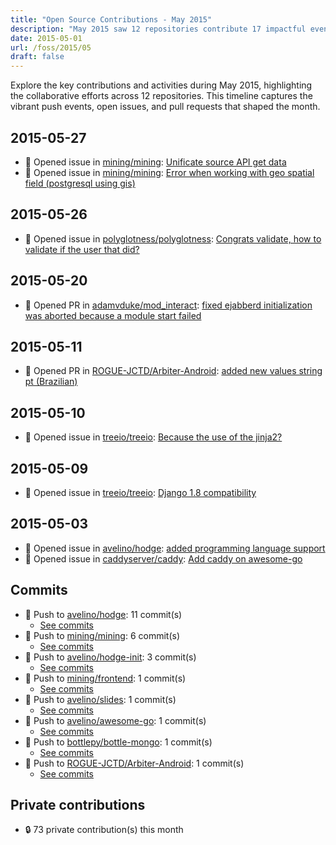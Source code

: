 ```yaml
---
title: "Open Source Contributions - May 2015"
description: "May 2015 saw 12 repositories contribute 17 impactful events, including 8 pushes and 7 issues, driving collaboration and innovation in the open-source community."
date: 2015-05-01
url: /foss/2015/05
draft: false
---
```


Explore the key contributions and activities during May 2015, highlighting the collaborative efforts across 12 repositories. This timeline captures the vibrant push events, open issues, and pull requests that shaped the month.

## 2015-05-27

- 🐛 Opened issue in [mining/mining](https://github.com/mining/mining): [Unificate source API get data](https://github.com/mining/mining/issues/245)
- 🐛 Opened issue in [mining/mining](https://github.com/mining/mining): [Error when working with geo spatial field (postgresql using gis)](https://github.com/mining/mining/issues/244)

## 2015-05-26

- 🐛 Opened issue in [polyglotness/polyglotness](https://github.com/polyglotness/polyglotness): [Congrats validate, how to validate if the user that did?](https://github.com/polyglotness/polyglotness/issues/4)

## 2015-05-20

- 🔀 Opened PR in [adamvduke/mod_interact](https://github.com/adamvduke/mod_interact): [fixed ejabberd initialization was aborted because a module start failed](https://github.com/adamvduke/mod_interact/pull/8)

## 2015-05-11

- 🔀 Opened PR in [ROGUE-JCTD/Arbiter-Android](https://github.com/ROGUE-JCTD/Arbiter-Android): [added new values string pt (Brazilian)](https://github.com/ROGUE-JCTD/Arbiter-Android/pull/100)

## 2015-05-10

- 🐛 Opened issue in [treeio/treeio](https://github.com/treeio/treeio): [Because the use of the jinja2?](https://github.com/treeio/treeio/issues/146)

## 2015-05-09

- 🐛 Opened issue in [treeio/treeio](https://github.com/treeio/treeio): [Django 1.8 compatibility](https://github.com/treeio/treeio/issues/143)

## 2015-05-03

- 🐛 Opened issue in [avelino/hodge](https://github.com/avelino/hodge): [added programming language support](https://github.com/avelino/hodge/issues/2)
- 🐛 Opened issue in [caddyserver/caddy](https://github.com/caddyserver/caddy): [Add caddy on awesome-go](https://github.com/caddyserver/caddy/issues/45)

## Commits

- 🔨 Push to [avelino/hodge](https://github.com/avelino/hodge): 11 commit(s)
  - [See commits](https://github.com/avelino/hodge/commits?author=avelino&since=2015-05-01T00:00:00Z&until=2015-05-31T23:59:59Z)
- 🔨 Push to [mining/mining](https://github.com/mining/mining): 6 commit(s)
  - [See commits](https://github.com/mining/mining/commits?author=avelino&since=2015-05-01T00:00:00Z&until=2015-05-31T23:59:59Z)
- 🔨 Push to [avelino/hodge-init](https://github.com/avelino/hodge-init): 3 commit(s)
  - [See commits](https://github.com/avelino/hodge-init/commits?author=avelino&since=2015-05-01T00:00:00Z&until=2015-05-31T23:59:59Z)
- 🔨 Push to [mining/frontend](https://github.com/mining/frontend): 1 commit(s)
  - [See commits](https://github.com/mining/frontend/commits?author=avelino&since=2015-05-01T00:00:00Z&until=2015-05-31T23:59:59Z)
- 🔨 Push to [avelino/slides](https://github.com/avelino/slides): 1 commit(s)
  - [See commits](https://github.com/avelino/slides/commits?author=avelino&since=2015-05-01T00:00:00Z&until=2015-05-31T23:59:59Z)
- 🔨 Push to [avelino/awesome-go](https://github.com/avelino/awesome-go): 1 commit(s)
  - [See commits](https://github.com/avelino/awesome-go/commits?author=avelino&since=2015-05-01T00:00:00Z&until=2015-05-31T23:59:59Z)
- 🔨 Push to [bottlepy/bottle-mongo](https://github.com/bottlepy/bottle-mongo): 1 commit(s)
  - [See commits](https://github.com/bottlepy/bottle-mongo/commits?author=avelino&since=2015-05-01T00:00:00Z&until=2015-05-31T23:59:59Z)
- 🔨 Push to [ROGUE-JCTD/Arbiter-Android](https://github.com/ROGUE-JCTD/Arbiter-Android): 1 commit(s)
  - [See commits](https://github.com/ROGUE-JCTD/Arbiter-Android/commits?author=avelino&since=2015-05-01T00:00:00Z&until=2015-05-31T23:59:59Z)

## Private contributions

- 🔒 73 private contribution(s) this month

